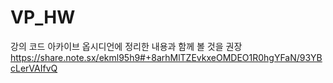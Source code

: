 # VP_HW
강의 코드 아카이브
옵시디언에 정리한 내용과 함께 볼 것을 권장
https://share.note.sx/ekml95h9#+8arhMlTZEvkxeOMDEO1R0hgYFaN/93YBcLerVAIfvQ

